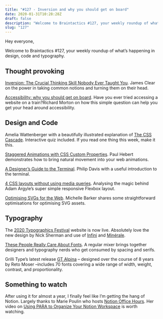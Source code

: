 ```yaml
---
title: "#127 - Inversion and why you should get on board"
date: 2020-01-31T10:28:28Z
draft: false
description: "Welcome to Braintactics #127, your weekly roundup of what’s happening in design, code and typography."
slug: "127"
---
```


Hey everyone,

Welcome to Braintactics #127, your weekly roundup of what’s happening in design, code and typography.

## Thought provoking

[Inversion: The Crucial Thinking Skill Nobody Ever Taught You](https://jamesclear.com/inversion). James Clear on the power in taking common notions and turning them on their head.

[Accessibility: why you should get on board](https://gds.blog.gov.uk/2020/01/28/accessibility-why-you-should-get-on-board/). Have you ever tried accessing a website on a train?Richard Morton on how this simple question can help you get your head around accessibility.

## Design and Code

Amelia Wattenberger with a beautifully illustrated explanation of [The CSS Cascade](https://wattenberger.com/blog/css-cascade). Interactive quiz included. If you read one thing this week, make it this.

[Staggered Animations with CSS Custom Properties](https://cloudfour.com/thinks/staggered-animations-with-css-custom-properties/). Paul Hebert demonstrates how to bring natural movement into your web animations.

[A Designer’s Guide to the Terminal](https://react.design/terminal). Philip Davis with a useful introduction to the terminal.

[4 CSS layouts without using media queries](https://polypane.app/blog/4-css-layouts-without-using-media-queries/). Analysing the magic behind Adam Argyle’s super simple responsive Flexbox layout.

[Optimising SVGs for the Web](https://css-irl.info/optimising-svgs-for-the-web/). Michelle Barker shares some straightforward optimisations for optimising SVG assets.

## Typography

The [2020 Typographics Festival](https://2020.typographics.com/) website is now live. Absolutely love the new design by Nick Sherman and use of [Infini](http://cnap.graphismeenfrance.fr/infini/en/) and [Minérale](https://www.205.tf/Font/36/minerale-var-font/).

[These People Really Care About Fonts](https://www.nytimes.com/2020/01/24/style/typography-font-design.html). A regular mixer brings together designers and typography nerds who get consumed by spacing and serifs.

Grilli Type’s latest release [GT Alpina](http://www.gt-alpina.com/) – designed over the course of 8 years by Reto Moser –includes 70 fonts covering a wide range of width, weight, contrast, and proportionality.

## Something to watch

After using it for almost a year, I finally feel like I’m getting the hang of Notion. Largely thanks to Marie Poulin who hosts [Notion Office Hours](https://www.crowdcast.io/notionhq). Her video on [Using PARA to Organize Your Notion Workspace](https://www.youtube.com/watch?v=ebI3zExav2c&t=82s) is worth watching.
